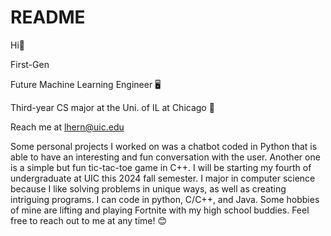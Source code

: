 # README
Hi👋

First-Gen

Future Machine Learning Engineer 🖥️

Third-year CS major at the Uni. of IL at Chicago 📕

Reach me at lhern@uic.edu

  Some personal projects I worked on was a chatbot coded in Python that is able to have an interesting and fun conversation with the user. Another one is a simple but fun tic-tac-toe game in C++. I will be starting my fourth of
undergraduate at UIC this 2024 fall semester. I major in computer science because I like solving problems in unique ways, as well as creating intriguing programs. I can code in python, C/C++, and Java. Some hobbies of mine are lifting and
playing Fortnite with my high school buddies. Feel free to reach out to me at any time! 😊
